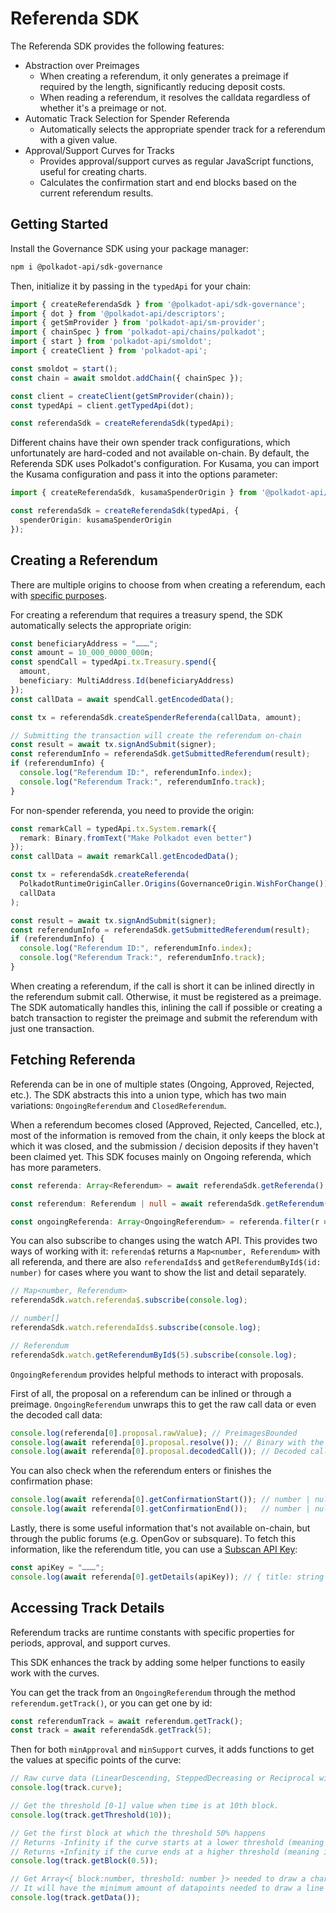 # Referenda SDK

The Referenda SDK provides the following features:

- Abstraction over Preimages
  - When creating a referendum, it only generates a preimage if required by the length, significantly reducing deposit costs.
  - When reading a referendum, it resolves the calldata regardless of whether it's a preimage or not.
- Automatic Track Selection for Spender Referenda
  - Automatically selects the appropriate spender track for a referendum with a given value.
- Approval/Support Curves for Tracks
  - Provides approval/support curves as regular JavaScript functions, useful for creating charts.
  - Calculates the confirmation start and end blocks based on the current referendum results.

## Getting Started

Install the Governance SDK using your package manager:

```sh
npm i @polkadot-api/sdk-governance
```

Then, initialize it by passing in the `typedApi` for your chain:

```ts
import { createReferendaSdk } from '@polkadot-api/sdk-governance';
import { dot } from '@polkadot-api/descriptors';
import { getSmProvider } from 'polkadot-api/sm-provider';
import { chainSpec } from 'polkadot-api/chains/polkadot';
import { start } from 'polkadot-api/smoldot';
import { createClient } from 'polkadot-api';

const smoldot = start();
const chain = await smoldot.addChain({ chainSpec });

const client = createClient(getSmProvider(chain));
const typedApi = client.getTypedApi(dot);

const referendaSdk = createReferendaSdk(typedApi);
```

Different chains have their own spender track configurations, which unfortunately are hard-coded and not available on-chain. By default, the Referenda SDK uses Polkadot's configuration. For Kusama, you can import the Kusama configuration and pass it into the options parameter:

```ts
import { createReferendaSdk, kusamaSpenderOrigin } from '@polkadot-api/sdk-governance';

const referendaSdk = createReferendaSdk(typedApi, {
  spenderOrigin: kusamaSpenderOrigin
});
```

## Creating a Referendum

There are multiple origins to choose from when creating a referendum, each with [specific purposes](https://wiki.polkadot.network/docs/learn-polkadot-opengov-origins#origins-and-tracks-info).

For creating a referendum that requires a treasury spend, the SDK automatically selects the appropriate origin:

```ts
const beneficiaryAddress = "………";
const amount = 10_000_0000_000n;
const spendCall = typedApi.tx.Treasury.spend({
  amount,
  beneficiary: MultiAddress.Id(beneficiaryAddress)
});
const callData = await spendCall.getEncodedData();

const tx = referendaSdk.createSpenderReferenda(callData, amount);

// Submitting the transaction will create the referendum on-chain
const result = await tx.signAndSubmit(signer);
const referendumInfo = referendaSdk.getSubmittedReferendum(result);
if (referendumInfo) {
  console.log("Referendum ID:", referendumInfo.index);
  console.log("Referendum Track:", referendumInfo.track);
}
```

For non-spender referenda, you need to provide the origin:

```ts
const remarkCall = typedApi.tx.System.remark({
  remark: Binary.fromText("Make Polkadot even better")
});
const callData = await remarkCall.getEncodedData();

const tx = referendaSdk.createReferenda(
  PolkadotRuntimeOriginCaller.Origins(GovernanceOrigin.WishForChange()),
  callData
);

const result = await tx.signAndSubmit(signer);
const referendumInfo = referendaSdk.getSubmittedReferendum(result);
if (referendumInfo) {
  console.log("Referendum ID:", referendumInfo.index);
  console.log("Referendum Track:", referendumInfo.track);
}
```

When creating a referendum, if the call is short it can be inlined directly in the referendum submit call. Otherwise, it must be registered as a preimage. The SDK automatically handles this, inlining the call if possible or creating a batch transaction to register the preimage and submit the referendum with just one transaction.

## Fetching Referenda

Referenda can be in one of multiple states (Ongoing, Approved, Rejected, etc.). The SDK abstracts this into a union type, which has two main variations: `OngoingReferendum` and `ClosedReferendum`.

When a referendum becomes closed (Approved, Rejected, Cancelled, etc.), most of the information is removed from the chain, it only keeps the block at which it was closed, and the submission / decision deposits if they haven't been claimed yet. This SDK focuses mainly on Ongoing referenda, which has more parameters.

```ts
const referenda: Array<Referendum> = await referendaSdk.getReferenda();

const referendum: Referendum | null = await referendaSdk.getReferendum(15);

const ongoingReferenda: Array<OngoingReferendum> = referenda.filter(r => r.type === "Ongoing");
```

You can also subscribe to changes using the watch API. This provides two ways of working with it: `referenda$` returns a `Map<number, Referendum>` with all referenda, and there are also `referendaIds$` and `getReferendumById$(id: number)` for cases where you want to show the list and detail separately.

```ts
// Map<number, Referendum>
referendaSdk.watch.referenda$.subscribe(console.log);

// number[]
referendaSdk.watch.referendaIds$.subscribe(console.log);

// Referendum
referendaSdk.watch.getReferendumById$(5).subscribe(console.log);
```

`OngoingReferendum` provides helpful methods to interact with proposals.

First of all, the proposal on a referendum can be inlined or through a preimage. `OngoingReferendum` unwraps this to get the raw call data or even the decoded call data:

```ts
console.log(referenda[0].proposal.rawValue); // PreimagesBounded
console.log(await referenda[0].proposal.resolve()); // Binary with the call data
console.log(await referenda[0].proposal.decodedCall()); // Decoded call data
```

You can also check when the referendum enters or finishes the confirmation phase:

```ts
console.log(await referenda[0].getConfirmationStart()); // number | null
console.log(await referenda[0].getConfirmationEnd());   // number | null
```

Lastly, there is some useful information that's not available on-chain, but through the public forums (e.g. OpenGov or subsquare). To fetch this information, like the referendum title, you can use a [Subscan API Key](https://support.subscan.io):

```ts
const apiKey = "………";
console.log(await referenda[0].getDetails(apiKey)); // { title: string }
```

## Accessing Track Details

Referendum tracks are runtime constants with specific properties for periods, approval, and support curves.

This SDK enhances the track by adding some helper functions to easily work with the curves.

You can get the track from an `OngoingReferendum` through the method `referendum.getTrack()`, or you can get one by id:

```ts
const referendumTrack = await referendum.getTrack();
const track = await referendaSdk.getTrack(5);
```

Then for both `minApproval` and `minSupport` curves, it adds functions to get the values at specific points of the curve:

```ts
// Raw curve data (LinearDescending, SteppedDecreasing or Reciprocal with parameters)
console.log(track.curve);

// Get the threshold [0-1] value when time is at 10th block.
console.log(track.getThreshold(10));

// Get the first block at which the threshold 50% happens
// Returns -Infinity if the curve starts at a lower threshold (meaning it has reached the threshold since the beginning)
// Returns +Infinity if the curve ends at a higher threshold (meaning it will never reach the threshold)
console.log(track.getBlock(0.5));

// Get Array<{ block:number, threshold: number }> needed to draw a chart.
// It will have the minimum amount of datapoints needed to draw a line chart.
console.log(track.getData());
```

